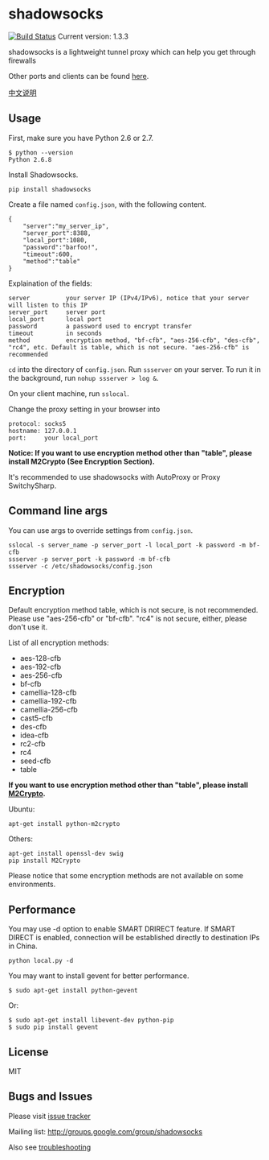 shadowsocks
===========

[![Build Status](https://travis-ci.org/clowwindy/shadowsocks.png)](https://travis-ci.org/clowwindy/shadowsocks)
Current version: 1.3.3

shadowsocks is a lightweight tunnel proxy which can help you get through firewalls

Other ports and clients can be found [here](https://github.com/clowwindy/shadowsocks/wiki/Ports-and-Clients).

[中文说明](https://github.com/clowwindy/shadowsocks/wiki/Shadowsocks-%E4%BD%BF%E7%94%A8%E8%AF%B4%E6%98%8E)

Usage
-----------

First, make sure you have Python 2.6 or 2.7.

    $ python --version
    Python 2.6.8
    
Install Shadowsocks.

    pip install shadowsocks
    
Create a file named `config.json`, with the following content.

    {
        "server":"my_server_ip",
        "server_port":8388,
        "local_port":1080,
        "password":"barfoo!",
        "timeout":600,
        "method":"table"
    }

Explaination of the fields:

    server          your server IP (IPv4/IPv6), notice that your server will listen to this IP
    server_port     server port
    local_port      local port
    password        a password used to encrypt transfer
    timeout         in seconds
    method          encryption method, "bf-cfb", "aes-256-cfb", "des-cfb", "rc4", etc. Default is table, which is not secure. "aes-256-cfb" is recommended

`cd` into the directory of `config.json`. Run `ssserver` on your server. To run it in the background, run
`nohup ssserver > log &`.

On your client machine, run `sslocal`.

Change the proxy setting in your browser into

    protocol: socks5
    hostname: 127.0.0.1
    port:     your local_port

**Notice: If you want to use encryption method other than "table", please install M2Crypto (See Encryption Section).**

It's recommended to use shadowsocks with AutoProxy or Proxy SwitchySharp.

Command line args
------------------

You can use args to override settings from `config.json`.

    sslocal -s server_name -p server_port -l local_port -k password -m bf-cfb
    ssserver -p server_port -k password -m bf-cfb
    ssserver -c /etc/shadowsocks/config.json

Encryption
------------

Default encryption method table, which is not secure, is not recommended. Please use "aes-256-cfb" or "bf-cfb". "rc4" is not secure, either, please don't use it.

List of all encryption methods:

- aes-128-cfb
- aes-192-cfb
- aes-256-cfb
- bf-cfb
- camellia-128-cfb
- camellia-192-cfb
- camellia-256-cfb
- cast5-cfb
- des-cfb
- idea-cfb
- rc2-cfb
- rc4
- seed-cfb
- table

**If you want to use encryption method other than "table", please install [M2Crypto](http://chandlerproject.org/Projects/MeTooCrypto).**

Ubuntu:

    apt-get install python-m2crypto

Others:

    apt-get install openssl-dev swig
    pip install M2Crypto

Please notice that some encryption methods are not available on some environments.

Performance
------------

You may use -d option to enable SMART DRIRECT feature. If SMART DIRECT is enabled, connection will be established directly to destination IPs in China.

    python local.py -d

You may want to install gevent for better performance.

    $ sudo apt-get install python-gevent

Or:

    $ sudo apt-get install libevent-dev python-pip
    $ sudo pip install gevent

License
-------
MIT

Bugs and Issues
----------------
Please visit [issue tracker](https://github.com/clowwindy/shadowsocks/issues?state=open)

Mailing list: http://groups.google.com/group/shadowsocks

Also see [troubleshooting](https://github.com/clowwindy/shadowsocks/wiki/Troubleshooting)
